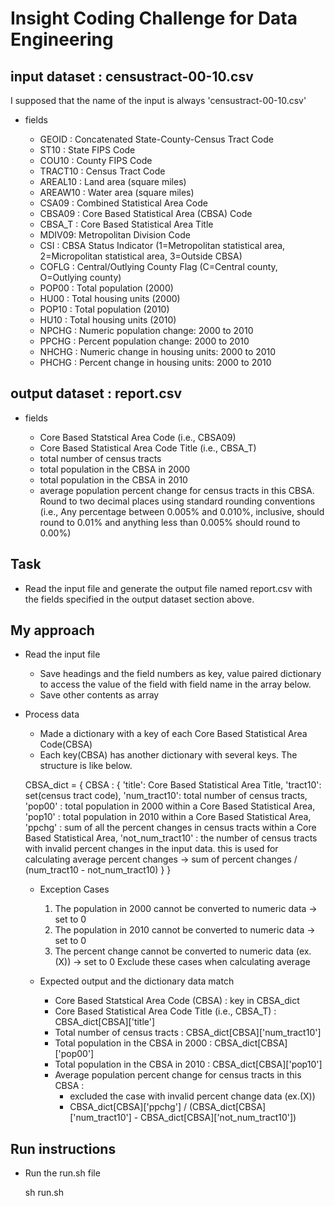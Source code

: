# Insight Coding Challenge for Data Engineering
## input dataset : censustract-00-10.csv 
I supposed that the name of the input is always 'censustract-00-10.csv'

* fields 


    * GEOID : Concatenated State-County-Census Tract Code
    * ST10 : State FIPS Code
    * COU10 : County FIPS Code
    * TRACT10 : Census Tract Code
    * AREAL10 : Land area (square miles)
    * AREAW10 : Water area (square miles)
    * CSA09 : Combined Statistical Area Code
    * CBSA09 : Core Based Statistical Area (CBSA) Code
    * CBSA_T : Core Based Statistical Area Title
    * MDIV09: Metropolitan Division Code
    * CSI : CBSA Status Indicator (1=Metropolitan statistical area, 2=Micropolitan statistical area, 3=Outside CBSA)
    * COFLG : Central/Outlying County Flag (C=Central county, O=Outlying county)
    * POP00 : Total population (2000)
    * HU00 : Total housing units (2000)
    * POP10 : Total population (2010)
    * HU10 : Total housing units (2010)
    * NPCHG : Numeric population change: 2000 to 2010
    * PPCHG : Percent population change: 2000 to 2010
    * NHCHG : Numeric change in housing units: 2000 to 2010
    * PHCHG : Percent change in housing units: 2000 to 2010
    
## output dataset : report.csv
* fields        
    
    
    * Core Based Statstical Area Code (i.e., CBSA09)
    * Core Based Statistical Area Code Title (i.e., CBSA_T)
    * total number of census tracts
    * total population in the CBSA in 2000
    * total population in the CBSA in 2010
    * average population percent change for census tracts in this CBSA. 
      Round to two decimal places using standard rounding conventions (i.e., Any percentage between 0.005% and 0.010%, inclusive, should round to 0.01% and anything less than 0.005% should round to 0.00%)
    
## Task
* Read the input file and generate the output file named report.csv with the fields specified in the output dataset section above.

## My approach
* Read the input file
    * Save headings and the field numbers as key, value paired dictionary to access the value of the field with field name in the array below.
    * Save other contents as array
    
* Process data
    * Made a dictionary with a key of each Core Based Statistical Area Code(CBSA)
    * Each key(CBSA) has another dictionary with several keys. The structure is like below.
    
    
    CBSA_dict = { 
                    CBSA : 
                         { 
                           'title': Core Based Statistical Area Title,
                           'tract10': set(census tract code),
                           'num_tract10': total number of census tracts,
                           'pop00' : total population in 2000 within a Core Based Statistical Area,
                           'pop10' : total population in 2010 within a Core Based Statistical Area,
                           'ppchg' : sum of all the percent changes in census tracts within a Core Based Statistical Area,
                           'not_num_tract10' : the number of census tracts with invalid percent changes in the input data.
                                               this is used for calculating average percent changes 
                                               -> sum of percent changes / (num_tract10 - not_num_tract10)
                         }
                }
    
    
   * Exception Cases
        1. The population in 2000 cannot be converted to numeric data -> set to 0
        2. The population in 2010 cannot be converted to numeric data -> set to 0
        3. The percent change cannot be converted to numeric data (ex. (X)) -> set to 0
           Exclude these cases when calculating average
    
   * Expected output and the dictionary data match
     * Core Based Statstical Area Code (CBSA) : key in CBSA_dict
     * Core Based Statistical Area Code Title (i.e., CBSA_T) : CBSA_dict[CBSA]['title']
     * Total number of census tracts : CBSA_dict[CBSA]['num_tract10']
     * Total population in the CBSA in 2000 : CBSA_dict[CBSA]['pop00']
     * Total population in the CBSA in 2010 : CBSA_dict[CBSA]['pop10']
     * Average population percent change for census tracts in this CBSA :
        * excluded the case with invalid percent change data (ex.(X)) 
        * CBSA_dict[CBSA]['ppchg'] / (CBSA_dict[CBSA]['num_tract10'] - CBSA_dict[CBSA]['not_num_tract10'])

## Run instructions
* Run the run.sh file

 
    sh run.sh
